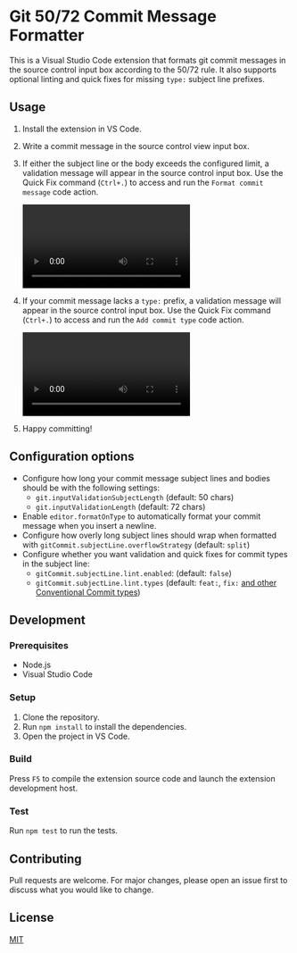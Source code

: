 # Git 50/72 Commit Message Formatter

This is a Visual Studio Code extension that formats git commit messages in the source control input box according to the 50/72 rule. It also supports optional linting and quick fixes for missing `type:` subject line prefixes.

## Usage

1. Install the extension in VS Code.
2. Write a commit message in the source control view input box.
3. If either the subject line or the body exceeds the configured limit, a validation message will appear in the source control input box. Use the Quick Fix command (`Ctrl+.`) to access and run the `Format commit message` code action.

    <video src="format-quick-fix.mp4" controls title="Commit message quick fix"></video>
4. If your commit message lacks a `type:` prefix, a validation message will appear in the source control input box. Use the Quick Fix command (`Ctrl+.`) to access and run the `Add commit type` code action.

    <video src="commit-type-fix.mp4" controls title="Commit message type warning and quick fix"></video>
5. Happy committing!

## Configuration options

* Configure how long your commit message subject lines and bodies should be with the following settings:
    - `git.inputValidationSubjectLength` (default: 50 chars)
    - `git.inputValidationLength` (default: 72 chars)
* Enable `editor.formatOnType` to automatically format your commit message when you insert a newline.
* Configure how overly long subject lines should wrap when formatted with `gitCommit.subjectLine.overflowStrategy` (default: `split`)
* Configure whether you want validation and quick fixes for commit types in the subject line:
    - `gitCommit.subjectLine.lint.enabled`: (default: `false`) 
    - `gitCommit.subjectLine.lint.types` (default: `feat:`, `fix:` [and other Conventional Commit types](https://www.conventionalcommits.org/en/v1.0.0/))

## Development

### Prerequisites

- Node.js
- Visual Studio Code

### Setup

1. Clone the repository.
2. Run `npm install` to install the dependencies.
3. Open the project in VS Code.

### Build

Press `F5` to compile the extension source code and launch the extension development host.

### Test

Run `npm test` to run the tests.

## Contributing

Pull requests are welcome. For major changes, please open an issue first to discuss what you would like to change.

## License

[MIT](https://choosealicense.com/licenses/mit/)